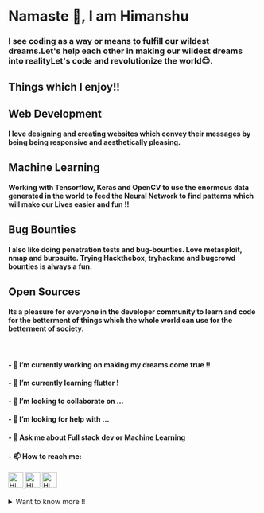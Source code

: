 # Namaste 🙏, I am Himanshu
### I see coding as a way or means to fulfill our wildest dreams.Let's help each other in making our wildest dreams into realityLet's code and revolutionize the world😊.


## Things which I enjoy!!
## Web Development
#### I love designing and creating websites which convey their messages by being being responsive and aesthetically pleasing.

## Machine Learning
#### Working with Tensorflow, Keras and OpenCV to use the enormous data generated in the world to feed the Neural Network to find patterns which will make our Lives easier and fun !!

## Bug Bounties
#### I also like doing penetration tests and bug-bounties. Love metasploit, nmap and burpsuite. Trying Hackthebox, tryhackme and bugcrowd bounties is always a fun.


## Open Sources
#### Its a pleasure for everyone in the developer community to learn and code for the betterment of things which the whole world can use for the betterment of society.
<br/>  

#### - 🔭 I’m currently working on making my dreams come true !!
#### - 🌱 I’m currently learning flutter !
#### - 👯 I’m looking to collaborate on ...
#### - 🤔 I’m looking for help with ...
#### - 💬 Ask me about Full stack dev or Machine Learning 
#### - 📫 How to reach me:

<a href="https://twitter.com/Himanshu_nitrr">
  <img alt="Himanshu's Twitter" width="30px" src="https://cdn.jsdelivr.net/npm/simple-icons@v3/icons/twitter.svg" />
</a>
<a href="https://www.linkedin.com/in/himanshu-m-432608b7/">
  <img alt="Himanshu's Linkdein" width="30px" src="https://cdn.jsdelivr.net/npm/simple-icons@v3/icons/linkedin.svg" />
</a>
<a href="https://github.com/Himanshunitrr">
  <img alt="Himanshu's Github" width="30px" src="https://cdn.jsdelivr.net/npm/simple-icons@v3/icons/github.svg" />
</a>


<br/>     
<br/>     
<details>
<summary>
  Want to know more !!
</summary>
 
#### - 😄 Pronouns: He/His

![Stats](https://github-readme-stats.vercel.app/api?username=Himanshunitrr&&show_icons=true&title_color=ffffff&icon_color=bb2acf&text_color=daf7dc&bg_color=151515)

#### - ⚡ Fun fact: I love Biology too
